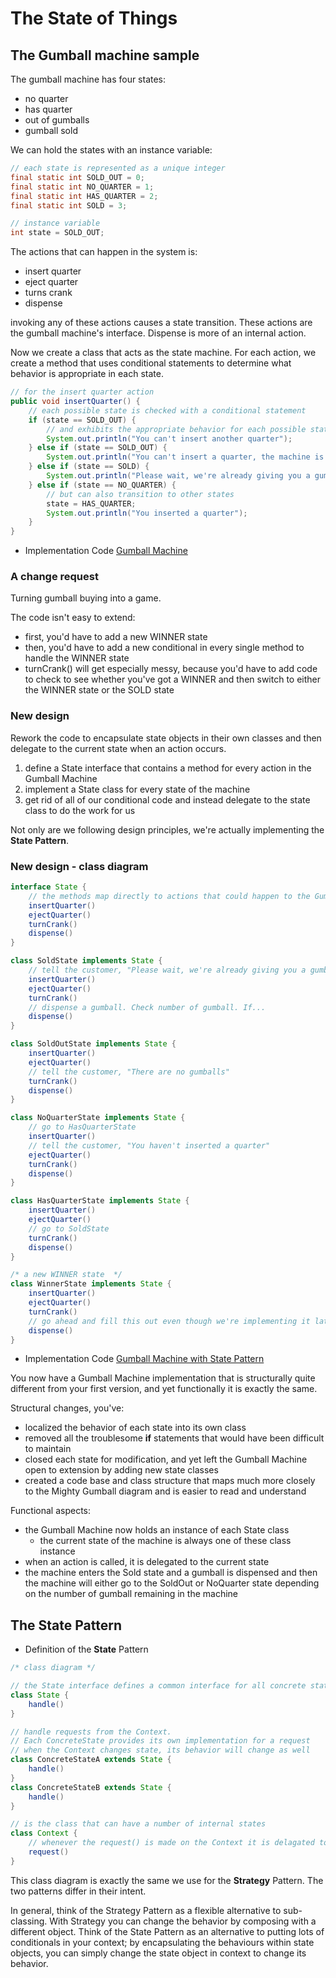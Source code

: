 # The State of Things

## The Gumball machine sample

The gumball machine has four states:

- no quarter
- has quarter
- out of gumballs
- gumball sold

We can hold the states with an instance variable:

```java
// each state is represented as a unique integer
final static int SOLD_OUT = 0;
final static int NO_QUARTER = 1;
final static int HAS_QUARTER = 2;
final static int SOLD = 3;

// instance variable
int state = SOLD_OUT;
```

The actions that can happen in the system is:

- insert quarter
- eject quarter
- turns crank
- dispense

invoking any of these actions causes a state transition.
These actions are the gumball machine's interface. Dispense is more of an internal action.

Now  we create a class that acts as the state machine. For each action, we create a method that uses conditional statements to determine what behavior is appropriate in each state.

```java
// for the insert quarter action
public void insertQuarter() {
    // each possible state is checked with a conditional statement
    if (state == SOLD_OUT) {
        // and exhibits the appropriate behavior for each possible state
        System.out.println("You can't insert another quarter");
    } else if (state == SOLD_OUT) {
        System.out.println("You can't insert a quarter, the machine is sold out");
    } else if (state == SOLD) {
        System.out.println("Please wait, we're already giving you a gumball");
    } else if (state == NO_QUARTER) {
        // but can also transition to other states
        state = HAS_QUARTER;
        System.out.println("You inserted a quarter");
    }
}
```

- Implementation Code [Gumball Machine](12_gumball_machine)

### A change request

Turning gumball buying into a game.

The code isn't easy to extend:

- first, you'd have to add a new WINNER state
- then, you'd have to add a new conditional in every single method to handle the WINNER state
- turnCrank() will get especially messy, because you'd have to add code to check to see whether you've got a WINNER and then switch to either the WINNER state or the SOLD state

### New design

Rework the code to encapsulate state objects in their own classes and then delegate to the current state when an action occurs.

1. define a State interface that contains a method for every action in the Gumball Machine
2. implement a State class for every state of the machine
3. get rid of all of our conditional code and instead delegate to the state class to do the work for us

Not only are we following design principles, we're actually implementing the **State Pattern**.

### New design - class diagram

```java
interface State {
    // the methods map directly to actions that could happen to the Gumball Machine
    insertQuarter()
    ejectQuarter()
    turnCrank()
    dispense()
}

class SoldState implements State {
    // tell the customer, "Please wait, we're already giving you a gumball"
    insertQuarter()
    ejectQuarter()
    turnCrank()
    // dispense a gumball. Check number of gumball. If...
    dispense()
}

class SoldOutState implements State {
    insertQuarter()
    ejectQuarter()
    // tell the customer, "There are no gumballs"
    turnCrank()
    dispense()
}

class NoQuarterState implements State {
    // go to HasQuarterState
    insertQuarter()
    // tell the customer, "You haven't inserted a quarter"
    ejectQuarter()
    turnCrank()
    dispense()
}

class HasQuarterState implements State {
    insertQuarter()
    ejectQuarter()
    // go to SoldState
    turnCrank()
    dispense()
}

/* a new WINNER state  */
class WinnerState implements State {
    insertQuarter()
    ejectQuarter()
    turnCrank()
    // go ahead and fill this out even though we're implementing it later
    dispense()
}
```

- Implementation Code [Gumball Machine with State Pattern](12_gumball_machine)

You now have a Gumball Machine implementation that is structurally quite different from your first version, and yet functionally it is exactly the same.

Structural changes, you've:

- localized the behavior of each state into its own class
- removed all the troublesome **if** statements that would have been difficult to maintain
- closed each state for modification, and yet left the Gumball Machine open to extension by adding new state classes
- created a code base and class structure that maps much more closely to the Mighty Gumball diagram and is easier to read and understand

Functional aspects:

- the Gumball Machine now holds an instance of each State class
  - the current state of the machine is always one of these class instance
- when an action is called, it is delegated to the current state
- the machine enters the Sold state and a gumball is dispensed and then the machine will either go to the SoldOut or NoQuarter state depending on the number of gumball remaining in the machine

## The State Pattern

- Definition of the **State** Pattern

```java
/* class diagram */

// the State interface defines a common interface for all concrete states (the states are interchangeable)
class State {
    handle()
}

// handle requests from the Context.
// Each ConcreteState provides its own implementation for a request
// when the Context changes state, its behavior will change as well
class ConcreteStateA extends State {
    handle()
}
class ConcreteStateB extends State {
    handle()
}

// is the class that can have a number of internal states
class Context {
    // whenever the request() is made on the Context it is delagated to the state to handle -> state.handle()
    request()
}
```

This class diagram is exactly the same we use for the **Strategy** Pattern.
The two patterns differ in their intent.

In general, think of the Strategy Pattern as a flexible alternative to sub-classing. With Strategy you can change the behavior by composing with a different object.
Think of the State Pattern as an alternative to putting lots of conditionals in your context; by encapsulating the behaviours within state objects, you can simply change the state object in context to change its behavior.
